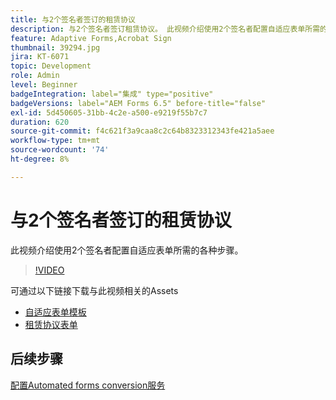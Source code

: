 ```yaml
---
title: 与2个签名者签订的租赁协议
description: 与2个签名者签订租赁协议。 此视频介绍使用2个签名者配置自适应表单所需的各种步骤。
feature: Adaptive Forms,Acrobat Sign
thumbnail: 39294.jpg
jira: KT-6071
topic: Development
role: Admin
level: Beginner
badgeIntegration: label="集成" type="positive"
badgeVersions: label="AEM Forms 6.5" before-title="false"
exl-id: 5d450605-31bb-4c2e-a500-e9219f55b7c7
duration: 620
source-git-commit: f4c621f3a9caa8c2c64b8323312343fe421a5aee
workflow-type: tm+mt
source-wordcount: '74'
ht-degree: 8%

---
```


# 与2个签名者签订的租赁协议

此视频介绍使用2个签名者配置自适应表单所需的各种步骤。

>[!VIDEO](https://video.tv.adobe.com/v/39294?quality=12&learn=on)

可通过以下链接下载与此视频相关的Assets

* [自适应表单模板](assets/tenancy-agreement-template.zip)
* [租赁协议表单](assets/rental-agreement-form.zip)

## 后续步骤

[配置Automated forms conversion服务](./configure-automated-forms-conversion-service.md)